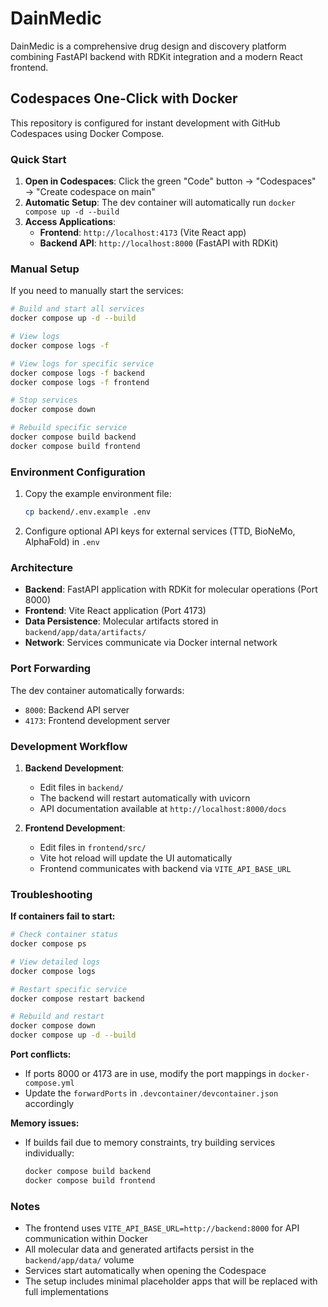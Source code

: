 # DainMedic

DainMedic is a comprehensive drug design and discovery platform combining FastAPI backend with RDKit integration and a modern React frontend.

## Codespaces One-Click with Docker

This repository is configured for instant development with GitHub Codespaces using Docker Compose.

### Quick Start

1. **Open in Codespaces**: Click the green "Code" button → "Codespaces" → "Create codespace on main"
2. **Automatic Setup**: The dev container will automatically run `docker compose up -d --build`
3. **Access Applications**: 
   - **Frontend**: `http://localhost:4173` (Vite React app)
   - **Backend API**: `http://localhost:8000` (FastAPI with RDKit)

### Manual Setup

If you need to manually start the services:

```bash
# Build and start all services
docker compose up -d --build

# View logs
docker compose logs -f

# View logs for specific service
docker compose logs -f backend
docker compose logs -f frontend

# Stop services
docker compose down

# Rebuild specific service
docker compose build backend
docker compose build frontend
```

### Environment Configuration

1. Copy the example environment file:
   ```bash
   cp backend/.env.example .env
   ```

2. Configure optional API keys for external services (TTD, BioNeMo, AlphaFold) in `.env`

### Architecture

- **Backend**: FastAPI application with RDKit for molecular operations (Port 8000)
- **Frontend**: Vite React application (Port 4173) 
- **Data Persistence**: Molecular artifacts stored in `backend/app/data/artifacts/`
- **Network**: Services communicate via Docker internal network

### Port Forwarding

The dev container automatically forwards:
- `8000`: Backend API server
- `4173`: Frontend development server

### Development Workflow

1. **Backend Development**: 
   - Edit files in `backend/`
   - The backend will restart automatically with uvicorn
   - API documentation available at `http://localhost:8000/docs`

2. **Frontend Development**:
   - Edit files in `frontend/src/`
   - Vite hot reload will update the UI automatically
   - Frontend communicates with backend via `VITE_API_BASE_URL`

### Troubleshooting

**If containers fail to start:**
```bash
# Check container status
docker compose ps

# View detailed logs
docker compose logs

# Restart specific service
docker compose restart backend

# Rebuild and restart
docker compose down
docker compose up -d --build
```

**Port conflicts:**
- If ports 8000 or 4173 are in use, modify the port mappings in `docker-compose.yml`
- Update the `forwardPorts` in `.devcontainer/devcontainer.json` accordingly

**Memory issues:**
- If builds fail due to memory constraints, try building services individually:
  ```bash
  docker compose build backend
  docker compose build frontend
  ```

### Notes

- The frontend uses `VITE_API_BASE_URL=http://backend:8000` for API communication within Docker
- All molecular data and generated artifacts persist in the `backend/app/data/` volume
- Services start automatically when opening the Codespace
- The setup includes minimal placeholder apps that will be replaced with full implementations